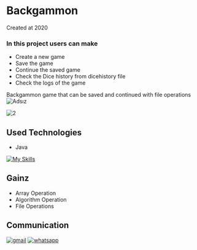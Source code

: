 # Backgammon
Created at 2020
### In this project users can make

* Create a new game
* Save the game
* Continue the saved game
* Check the Dice history from dicehistory file
* Check the logs of the game

Backgammon game that can be saved and continued with file operations
![Adsız](https://user-images.githubusercontent.com/99674716/185898566-aa5a3b83-ec18-4af4-b5ea-866bab219696.png)

![2](https://user-images.githubusercontent.com/99674716/185898962-a5d61b02-44eb-4289-9053-642c6cd96973.png)

## Used Technologies

* Java


[![My Skills](https://skills.thijs.gg/icons?i=java&theme=light)](https://skills.thijs.gg)

## Gainz
* Array Operation
* Algorithm Operation
* File Operations


  

## Communication

[![gmail](https://user-images.githubusercontent.com/99674716/185644867-49abb98d-3901-4011-ad5f-0b2d90bf024e.png)](mailto:akingurler.b@gmail.com)
[![whatsapp](https://user-images.githubusercontent.com/99674716/185643726-5f3fb3f2-bd11-4cd1-baf4-16cd6dae9d3b.png)](http://api.whatsapp.com/send?phone=905534600027)
